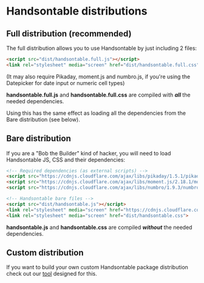 # Handsontable distributions

## Full distribution (recommended)

The full distribution allows you to use Handsontable by just including 2 files:
```html
<script src="dist/handsontable.full.js"></script>
<link rel="stylesheet" media="screen" href="dist/handsontable.full.css">
```
(It may also require Pikaday, moment.js and numbro.js, if you're using the Datepicker for date input or numeric cell types)

**handsontable.full.js** and **handsontable.full.css** are compiled with ___all___ the needed dependencies.

Using this has the same effect as loading all the dependencies from the Bare distribution (see below).

## Bare distribution

If you are a "Bob the Builder" kind of hacker, you will need to load Handsontable JS, CSS and their dependencies:
```html
<!-- Required dependencies (as external scripts) -->
<script src="https://cdnjs.cloudflare.com/ajax/libs/pikaday/1.5.1/pikaday.min.js"></script>
<script src="https://cdnjs.cloudflare.com/ajax/libs/moment.js/2.18.1/moment.min.js"></script>
<script src="https://cdnjs.cloudflare.com/ajax/libs/numbro/1.9.3/numbro.min.js"></script>

<!-- Handsontable bare files -->
<script src="dist/handsontable.js"></script>
<link rel="stylesheet" media="screen" href="https://cdnjs.cloudflare.com/ajax/libs/pikaday/1.5.1/css/pikaday.min.css">
<link rel="stylesheet" media="screen" href="dist/handsontable.css">
```

**handsontable.js** and **handsontable.css** are compiled ___without___ the needed dependencies.

## Custom distribution

If you want to build your own custom Handsontable package distribution check out our [tool](https://github.com/handsontable/hot-builder) designed for this.
